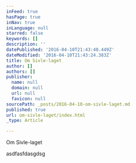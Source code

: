 ```yaml
---
inFeed: true
hasPage: true
inNav: true
inLanguage: null
starred: false
keywords: []
description: ''
datePublished: '2016-04-10T21:43:40.449Z'
dateModified: '2016-04-10T21:43:24.383Z'
title: Om Sivle-laget
author: []
authors: []
publisher:
  name: null
  domain: null
  url: null
  favicon: null
sourcePath: _posts/2016-04-10-om-sivle-laget.md
published: true
url: om-sivle-laget/index.html
_type: Article

---
```

Om Sivle-laget

asdfasfdasgdsg